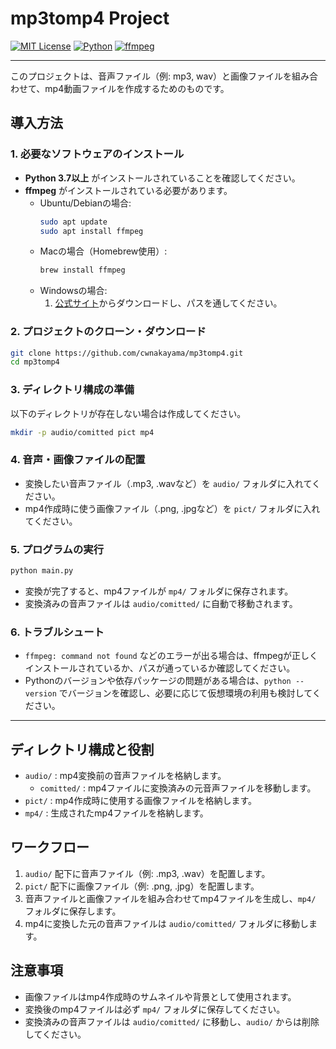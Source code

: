 # mp3tomp4 Project

[![MIT License](https://img.shields.io/badge/license-MIT-green.svg)](LICENSE)
[![Python](https://img.shields.io/badge/python-3.7%2B-blue.svg)](https://www.python.org/)
[![ffmpeg](https://img.shields.io/badge/ffmpeg-required-brightgreen)](https://ffmpeg.org/)

---

このプロジェクトは、音声ファイル（例: mp3, wav）と画像ファイルを組み合わせて、mp4動画ファイルを作成するためのものです。

## 導入方法

### 1. 必要なソフトウェアのインストール

- **Python 3.7以上** がインストールされていることを確認してください。
- **ffmpeg** がインストールされている必要があります。
    - Ubuntu/Debianの場合:
      ```sh
      sudo apt update
      sudo apt install ffmpeg
      ```
    - Macの場合（Homebrew使用）:
      ```sh
      brew install ffmpeg
      ```
    - Windowsの場合:
      1. [公式サイト](https://ffmpeg.org/download.html)からダウンロードし、パスを通してください。

### 2. プロジェクトのクローン・ダウンロード

```sh
git clone https://github.com/cwnakayama/mp3tomp4.git
cd mp3tomp4
```

### 3. ディレクトリ構成の準備

以下のディレクトリが存在しない場合は作成してください。

```sh
mkdir -p audio/comitted pict mp4
```

### 4. 音声・画像ファイルの配置
- 変換したい音声ファイル（.mp3, .wavなど）を `audio/` フォルダに入れてください。
- mp4作成時に使う画像ファイル（.png, .jpgなど）を `pict/` フォルダに入れてください。

### 5. プログラムの実行

```sh
python main.py
```

- 変換が完了すると、mp4ファイルが `mp4/` フォルダに保存されます。
- 変換済みの音声ファイルは `audio/comitted/` に自動で移動されます。

### 6. トラブルシュート
- `ffmpeg: command not found` などのエラーが出る場合は、ffmpegが正しくインストールされているか、パスが通っているか確認してください。
- Pythonのバージョンや依存パッケージの問題がある場合は、`python --version` でバージョンを確認し、必要に応じて仮想環境の利用も検討してください。

---

## ディレクトリ構成と役割

- `audio/` : mp4変換前の音声ファイルを格納します。
    - `comitted/` : mp4ファイルに変換済みの元音声ファイルを移動します。
- `pict/` : mp4作成時に使用する画像ファイルを格納します。
- `mp4/` : 生成されたmp4ファイルを格納します。

## ワークフロー
1. `audio/` 配下に音声ファイル（例: .mp3, .wav）を配置します。
2. `pict/` 配下に画像ファイル（例: .png, .jpg）を配置します。
3. 音声ファイルと画像ファイルを組み合わせてmp4ファイルを生成し、`mp4/` フォルダに保存します。
4. mp4に変換した元の音声ファイルは `audio/comitted/` フォルダに移動します。

## 注意事項
- 画像ファイルはmp4作成時のサムネイルや背景として使用されます。
- 変換後のmp4ファイルは必ず `mp4/` フォルダに保存してください。
- 変換済みの音声ファイルは `audio/comitted/` に移動し、`audio/` からは削除してください。
